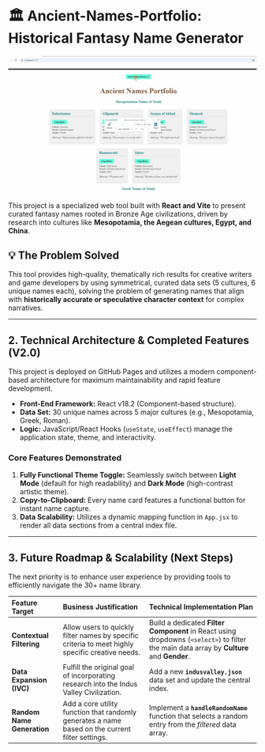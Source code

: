 # 🏛️ Ancient-Names-Portfolio: Historical Fantasy Name Generator

[![Demo GIF of Theme Toggle and Copy Feature](public\images\demo.gif)](https://github.com/sangitamahanti/Ancient-Names-Portfolio)

This project is a specialized web tool built with **React and Vite** to present curated fantasy names rooted in Bronze Age civilizations, driven by research into cultures like **Mesopotamia, the Aegean cultures, Egypt, and China**.

## 💡 The Problem Solved

This tool provides high-quality, thematically rich results for creative writers and game developers by using symmetrical, curated data sets (5 cultures, 6 unique names each), solving the problem of generating names that align with **historically accurate or speculative character context** for complex narratives.

***

## 2. Technical Architecture & Completed Features (V2.0)

This project is deployed on GitHub Pages and utilizes a modern component-based architecture for maximum maintainability and rapid feature development.

* **Front-End Framework:** React v18.2 (Component-based structure).
* **Data Set:** 30 unique names across 5 major cultures (e.g., Mesopotamia, Greek, Roman).
* **Logic:** JavaScript/React Hooks (`useState`, `useEffect`) manage the application state, theme, and interactivity.

### Core Features Demonstrated

1. **Fully Functional Theme Toggle:** Seamlessly switch between **Light Mode** (default for high readability) and **Dark Mode** (high-contrast artistic theme).
2. **Copy-to-Clipboard:** Every name card features a functional button for instant name capture.
3. **Data Scalability:** Utilizes a dynamic mapping function in `App.jsx` to render all data sections from a central index file.

***

## 3. Future Roadmap & Scalability (Next Steps)

The next priority is to enhance user experience by providing tools to efficiently navigate the 30+ name library.

| Feature Target | Business Justification | Technical Implementation Plan |
| :--- | :--- | :--- |
| **Contextual Filtering** | Allow users to quickly filter names by specific criteria to meet highly specific creative needs. | Build a dedicated **Filter Component** in React using dropdowns (`<select>`) to filter the main data array by **Culture** and **Gender**. |
| **Data Expansion (IVC)** | Fulfill the original goal of incorporating research into the Indus Valley Civilization. | Add a new **`indusvalley.json`** data set and update the central index. |
| **Random Name Generation** | Add a core utility function that randomly generates a name based on the current filter settings. | Implement a **`handleRandomName`** function that selects a random entry from the *filtered* data array. |
